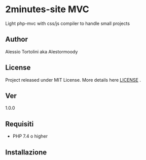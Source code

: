# 2minutes-site MVC

Light php-mvc with css/js compiler to handle small projects

## Author
Alessio Tortolini aka Alestormoody

## License
Project released under MIT License. More details here [LICENSE](LICENSE) .

## Ver
1.0.0

## Requisiti
- PHP 7.4 o higher

## Installazione
